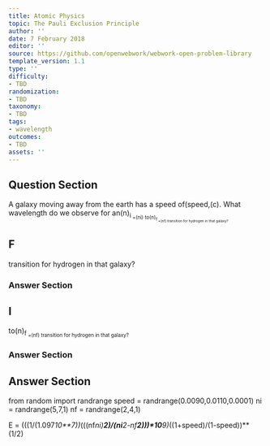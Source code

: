 ```yaml
---
title: Atomic Physics
topic: The Pauli Exclusion Principle
author: ''
date: 7 February 2018
editor: ''
source: https://github.com/openwebwork/webwork-open-problem-library
template_version: 1.1
type: ''
difficulty:
- TBD
randomization:
- TBD
taxonomy:
- TBD
tags:
- wavelength
outcomes:
- TBD
assets: ''
---
```


## Question Section 

A galaxy moving away from the earth has a speed of(speed,(c). What wavelength do we observe for an(n)<sub>i<sub> =(ni) to(n)<sub>f<sub> =(nf) transition for hydrogen in that galaxy?

## F
transition for hydrogen in that galaxy?
### Answer Section
## I
to(n)<sub>f<sub> =(nf) transition for hydrogen in that galaxy?
### Answer Section


## Answer Section

from random import randrange
speed = randrange(0.0090,0.0110,0.0001)
ni = randrange(5,7,1)
nf = randrange(2,4,1)

E = (((1/(1.097*10**7))*(((nf*ni)**2)/(ni**2-nf**2)))*10**9)*((1+speed)/(1-speed))**(1/2)
